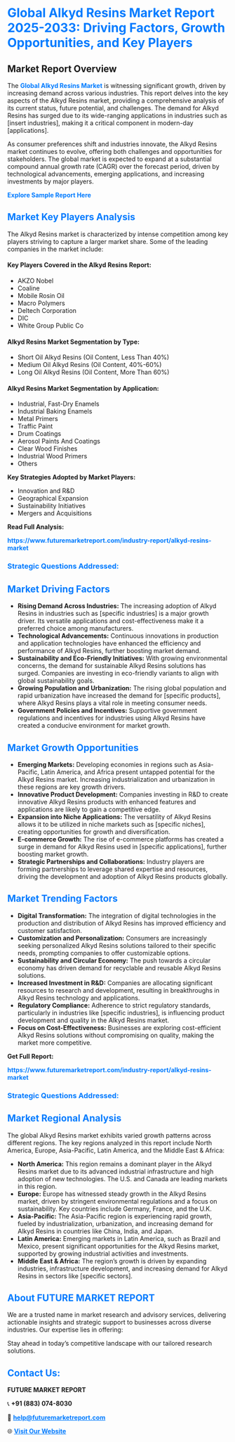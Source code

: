 <h1 style="color: #007BFF;">Global Alkyd Resins Market Report 2025-2033: Driving Factors, Growth Opportunities, and Key Players</h1>

<section id="overview">
<h2>Market Report Overview</h2>
<p>The <a href="https://www.futuremarketreport.com/industry-report/alkyd-resins-market" style="color: #007BFF; text-decoration: none;"><strong>Global Alkyd Resins Market</strong></a> is witnessing significant growth, driven by increasing demand across various industries. This report delves into the key aspects of the Alkyd Resins market, providing a comprehensive analysis of its current status, future potential, and challenges. The demand for Alkyd Resins has surged due to its wide-ranging applications in industries such as [insert industries], making it a critical component in modern-day [applications].</p>
<p>As consumer preferences shift and industries innovate, the Alkyd Resins market continues to evolve, offering both challenges and opportunities for stakeholders. The global market is expected to expand at a substantial compound annual growth rate (CAGR) over the forecast period, driven by technological advancements, emerging applications, and increasing investments by major players.</p>
</section>

<section id="overview">
<p><a href="https://www.futuremarketreport.com/request-sample/reportId=114647" style="color: #007BFF; text-decoration: none;"><strong>Explore Sample Report Here</strong></a></p>
</section>

<section id="key-players">
<h2 style="color: #007BFF;">Market Key Players Analysis</h2>
<p>The Alkyd Resins market is characterized by intense competition among key players striving to capture a larger market share. Some of the leading companies in the market include:</p>
<h4>Key Players Covered in the Alkyd Resins Report:</h4>
<ul><li>AKZO Nobel</li><li>Coaline</li><li>Mobile Rosin Oil</li><li>Macro Polymers</li><li>Deltech Corporation</li><li>DIC</li><li>White Group Public Co</li></ul>
<h4>Alkyd Resins Market Segmentation by Type:</h4>
<ul><li>Short Oil Alkyd Resins (Oil Content, Less Than 40%)</li><li>Medium Oil Alkyd Resins (Oil Content, 40%-60%)</li><li>Long Oil Alkyd Resins (Oil Content, More Than 60%)</li></ul>

<h4>Alkyd Resins Market Segmentation by Application:</h4>
<ul><li>Industrial, Fast-Dry Enamels</li><li>Industrial Baking Enamels</li><li>Metal Primers</li><li>Traffic Paint</li><li>Drum Coatings</li><li>Aerosol Paints And Coatings</li><li>Clear Wood Finishes</li><li>Industrial Wood Primers</li><li>Others</li></ul>
<p><strong>Key Strategies Adopted by Market Players:</strong></p>
<ul>
<li>Innovation and R&D</li>
<li>Geographical Expansion</li>
<li>Sustainability Initiatives</li>
<li>Mergers and Acquisitions</li>
</ul>
</section>

<section>
<p><strong>Read Full Analysis: </strong></p><a href="https://www.futuremarketreport.com/industry-report/alkyd-resins-market" style="color: #007BFF; text-decoration: none;"><strong>https://www.futuremarketreport.com/industry-report/alkyd-resins-market</strong></a>
<h3 style="color: #007BFF;">Strategic Questions Addressed:</h3>
</section>

<section id="driving-factors">
<h2 style="color: #007BFF;">Market Driving Factors</h2>
<ul>
<li><strong>Rising Demand Across Industries:</strong> The increasing adoption of Alkyd Resins in industries such as [specific industries] is a major growth driver. Its versatile applications and cost-effectiveness make it a preferred choice among manufacturers.</li>
<li><strong>Technological Advancements:</strong> Continuous innovations in production and application technologies have enhanced the efficiency and performance of Alkyd Resins, further boosting market demand.</li>
<li><strong>Sustainability and Eco-Friendly Initiatives:</strong> With growing environmental concerns, the demand for sustainable Alkyd Resins solutions has surged. Companies are investing in eco-friendly variants to align with global sustainability goals.</li>
<li><strong>Growing Population and Urbanization:</strong> The rising global population and rapid urbanization have increased the demand for [specific products], where Alkyd Resins plays a vital role in meeting consumer needs.</li>
<li><strong>Government Policies and Incentives:</strong> Supportive government regulations and incentives for industries using Alkyd Resins have created a conducive environment for market growth.</li>
</ul>
</section>

<section id="growth-opportunities">
<h2 style="color: #007BFF;">Market Growth Opportunities</h2>
<ul>
<li><strong>Emerging Markets:</strong> Developing economies in regions such as Asia-Pacific, Latin America, and Africa present untapped potential for the Alkyd Resins market. Increasing industrialization and urbanization in these regions are key growth drivers.</li>
<li><strong>Innovative Product Development:</strong> Companies investing in R&D to create innovative Alkyd Resins products with enhanced features and applications are likely to gain a competitive edge.</li>
<li><strong>Expansion into Niche Applications:</strong> The versatility of Alkyd Resins allows it to be utilized in niche markets such as [specific niches], creating opportunities for growth and diversification.</li>
<li><strong>E-commerce Growth:</strong> The rise of e-commerce platforms has created a surge in demand for Alkyd Resins used in [specific applications], further boosting market growth.</li>
<li><strong>Strategic Partnerships and Collaborations:</strong> Industry players are forming partnerships to leverage shared expertise and resources, driving the development and adoption of Alkyd Resins products globally.</li>
</ul>
</section>

<section id="trending-factors">
<h2 style="color: #007BFF;">Market Trending Factors</h2>
<ul>
<li><strong>Digital Transformation:</strong> The integration of digital technologies in the production and distribution of Alkyd Resins has improved efficiency and customer satisfaction.</li>
<li><strong>Customization and Personalization:</strong> Consumers are increasingly seeking personalized Alkyd Resins solutions tailored to their specific needs, prompting companies to offer customizable options.</li>
<li><strong>Sustainability and Circular Economy:</strong> The push towards a circular economy has driven demand for recyclable and reusable Alkyd Resins solutions.</li>
<li><strong>Increased Investment in R&D:</strong> Companies are allocating significant resources to research and development, resulting in breakthroughs in Alkyd Resins technology and applications.</li>
<li><strong>Regulatory Compliance:</strong> Adherence to strict regulatory standards, particularly in industries like [specific industries], is influencing product development and quality in the Alkyd Resins market.</li>
<li><strong>Focus on Cost-Effectiveness:</strong> Businesses are exploring cost-efficient Alkyd Resins solutions without compromising on quality, making the market more competitive.</li>
</ul>
</section>

<section>
<p><strong>Get Full Report: </strong></p><a href="https://www.futuremarketreport.com/industry-report/alkyd-resins-market" style="color: #007BFF; text-decoration: none;"><strong>https://www.futuremarketreport.com/industry-report/alkyd-resins-market</strong></a>
<h3 style="color: #007BFF;">Strategic Questions Addressed:</h3>
</section>


<section id="regional-analysis">
<h2 style="color: #007BFF;">Market Regional Analysis</h2>
<p>The global Alkyd Resins market exhibits varied growth patterns across different regions. The key regions analyzed in this report include North America, Europe, Asia-Pacific, Latin America, and the Middle East & Africa:</p>
<ul>
<li><strong>North America:</strong> This region remains a dominant player in the Alkyd Resins market due to its advanced industrial infrastructure and high adoption of new technologies. The U.S. and Canada are leading markets in this region.</li>
<li><strong>Europe:</strong> Europe has witnessed steady growth in the Alkyd Resins market, driven by stringent environmental regulations and a focus on sustainability. Key countries include Germany, France, and the U.K.</li>
<li><strong>Asia-Pacific:</strong> The Asia-Pacific region is experiencing rapid growth, fueled by industrialization, urbanization, and increasing demand for Alkyd Resins in countries like China, India, and Japan.</li>
<li><strong>Latin America:</strong> Emerging markets in Latin America, such as Brazil and Mexico, present significant opportunities for the Alkyd Resins market, supported by growing industrial activities and investments.</li>
<li><strong>Middle East & Africa:</strong> The region’s growth is driven by expanding industries, infrastructure development, and increasing demand for Alkyd Resins in sectors like [specific sectors].</li>
</ul>
</section>

<footer>
<h2 style="color: #007BFF;">About FUTURE MARKET REPORT</h2>
<p>We are a trusted name in market research and advisory services, delivering actionable insights and strategic support to businesses across diverse industries. Our expertise lies in offering:</p>

<p>Stay ahead in today’s competitive landscape with our tailored research solutions.</p>

<h2 style="color: #007BFF;">Contact Us:</h2>
<p><strong>FUTURE MARKET REPORT</strong></p>
<p>📞 <strong>+91 (883) 074-8030</strong></p>
<p>📧 <strong><a href="mailto:help@futuremarketreport.com" style="color: #007BFF;">help@futuremarketreport.com</a></strong></p>
<p>🌐 <strong><a href="https://www.futuremarketreport.com/" style="color: #007BFF;">Visit Our Website</a></strong></p>
</footer>